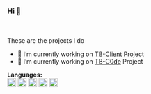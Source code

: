 ### Hi 👋

<br />
<br />
These are the projects I do

- 🔭 I’m currently working on [TB-Client](https://tb-client.pl) Project
- 🌱 I’m currently working on [TB-C0de](https://github.com/TB-C0de) Project

**Languages:**  
<code><img height="20" src="https://icon2.cleanpng.com/20180810/cxt/kisspng-oracle-certified-professional-java-se-programmer-c-grails-development-groovy-development-grails-d-5b6dde2478a285.7026776415339269484941.jpg"></code> 
<code><img height="20" src="https://kotlinexpertise.com/wp-content/uploads/2018/04/cropped-pCfEzr6L_400x400.png"></code>
<code><img height="20" src="https://boringowl.io/wp-content/uploads/2020/03/javascript-skryptowy-język-programowania-300x300.jpg"></code>
<code><img height="20" src="https://archive.wilgucki.pl/wp-content/uploads/2015/11/php_logo.png"></code>
<code><img height="20" src="https://porozmawiajmyoit.pl/wp-content/uploads/2020/05/python.png"></code>
